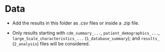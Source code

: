 # Data

- Add the results in this folder as .csv files or inside a .zip file.

- Only results starting with `cdm_summary_...`, `patient_demographics_...`, `large_Scale_characteristics_...` (`1_database_summary`); and `results_` (`2_analysis`) files will be considered.
